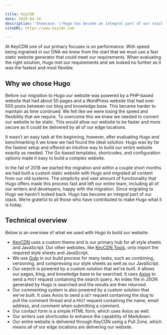 ```yaml
---

title: KeyCDN
date: 2020-04-10
description: "Showcase: \"Hugo has become an integral part of our stack.\""
siteURL: https://www.keycdn.com

---
```


At KeyCDN one of our primary focuses is on performance. With speed being ingrained in our DNA we knew from the start that we must use a fast static website generator that could meet our requirements. When evaluating the right solution, Hugo met our requirements and we looked no further as it was the fastest and most flexible.

## Why we chose Hugo

Before our migration to Hugo our website was powered by a PHP-based website that had about 50 pages and a WordPress website that had over 500 posts between our blog and knowledge base. This became harder to maintain as time continued. We felt like we were losing the speed and flexibility that we require. To overcome this we knew we needed to convert our website to be static. This would allow our website to be faster and more secure as it could be delivered by all of our edge locations.

It wasn’t an easy task at the beginning, however, after evaluating Hugo and benchmarking it we knew we had found the ideal solution. Hugo was by far the fastest setup and offered an intuitive way to build our entire website exactly as needed. The Go-based templates, shortcodes, and configuration options made it easy to build a complex website.

In the fall of 2018 we started the migration and within a couple short months we had built a custom static website with Hugo and migrated all content from our old systems. The simplicity and vast amount of functionality that Hugo offers made this process fast and left our entire team, including all of our writers and developers, happy with the migration. Since migrating to Hugo we haven’t looked back. Hugo has become an integral part of our stack. We’re grateful to all those who have contributed to make Hugo what it is today.

## Technical overview

Below is an overview of what we used with Hugo to build our website:

* [KeyCDN](https://www.keycdn.com) uses a custom theme and is our primary hub for all style sheets and JavaScript. Our other websites, like [KeyCDN Tools](https://tools.keycdn.com), only import the required style sheets and JavaScript.
* We use [Gulp](https://gulpjs.com) in our build process for many tasks, such as combining, versioning, and compressing our style sheets as well as our JavaScript.
* Our search is powered by a custom solution that we’ve built. It allows our pages, blog, and knowledge base to be searched. It uses [Axios](https://github.com/axios/axios) to send a `POST` request containing the search query. An index file in JSON generated by Hugo is searched and the results are then returned.
* Our commenting system is also powered by a custom solution that we’ve built. It uses Axios to send a `GET` request containing the slug to pull the comment thread and a `POST` request containing the name, email address, and comment when submitting a comment.
* Our contact form is a simple HTML form, which uses Axios as well.
* Our writers use shortcodes to enhance the capability of Markdown.
* Our entire website is delivered through KeyCDN using a Pull Zone, which means all of our edge locations are delivering our website.

